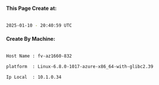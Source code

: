 
   
#### This Page Create at:

```bash

2025-01-10 - 20:40:59 UTC

```

#### Create By Machine:

```bash

Host Name : fv-az1660-832

platform  : Linux-6.8.0-1017-azure-x86_64-with-glibc2.39

Ip Local  : 10.1.0.34

```

